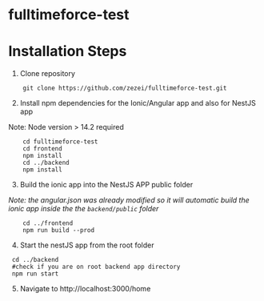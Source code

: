 ﻿# fulltimeforce-test

# Installation Steps

1. Clone repository
```
    git clone https://github.com/zezei/fulltimeforce-test.git

```

2. Install npm dependencies for the Ionic/Angular app and also for NestJS app

Note: Node version > 14.2 required
```
    cd fulltimeforce-test
    cd frontend
    npm install
    cd ../backend
    npm install
```

3. Build the ionic app into the NestJS APP public folder

*Note: the angular.json was already modified so it will automatic build the ionic app inside the the ```backend/public``` folder*

```
    cd ../frontend
    npm run build --prod
```

4. Start the nestJS app from the root folder

```
 cd ../backend
 #check if you are on root backend app directory
 npm run start 
```

5. Navigate to http://localhost:3000/home
